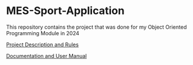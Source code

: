 # MES-Sport-Application
This repository contains the project that was done for my Object Oriented Programming Module in 2024

[Project Description and Rules]()

[Documentation and User Manual](MES-Sport-Application/Documentation%20and%20User%20Manual.pdf)
